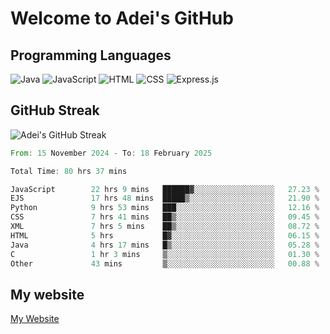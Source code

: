 # Welcome to Adei's GitHub

## Programming Languages
![Java](https://img.shields.io/badge/Java-007396?style=flat-square&logo=java&logoColor=white)
![JavaScript](https://img.shields.io/badge/JavaScript-F7DF1E?style=flat-square&logo=javascript&logoColor=black)
![HTML](https://img.shields.io/badge/HTML-E34F26?style=flat-square&logo=html5&logoColor=white)
![CSS](https://img.shields.io/badge/CSS-1572B6?style=flat-square&logo=css3&logoColor=white)
![Express.js](https://img.shields.io/badge/Express.js-000000?style=flat-square&logo=express&logoColor=white)


## GitHub Streak
![Adei's GitHub Streak](https://github-readme-streak-stats.herokuapp.com/?user=AdeiTamayo&hide_border=true)

<!--START_SECTION:waka-->

```rust
From: 15 November 2024 - To: 18 February 2025

Total Time: 80 hrs 37 mins

JavaScript        22 hrs 9 mins   ██████▓░░░░░░░░░░░░░░░░░░   27.23 %
EJS               17 hrs 48 mins  █████▒░░░░░░░░░░░░░░░░░░░   21.90 %
Python            9 hrs 53 mins   ███░░░░░░░░░░░░░░░░░░░░░░   12.16 %
CSS               7 hrs 41 mins   ██▒░░░░░░░░░░░░░░░░░░░░░░   09.45 %
XML               7 hrs 5 mins    ██▒░░░░░░░░░░░░░░░░░░░░░░   08.72 %
HTML              5 hrs           █▓░░░░░░░░░░░░░░░░░░░░░░░   06.15 %
Java              4 hrs 17 mins   █▒░░░░░░░░░░░░░░░░░░░░░░░   05.28 %
C                 1 hr 3 mins     ▒░░░░░░░░░░░░░░░░░░░░░░░░   01.30 %
Other             43 mins         ▒░░░░░░░░░░░░░░░░░░░░░░░░   00.88 %
```

<!--END_SECTION:waka-->

## My website
[My Website](https://adei.eus)


